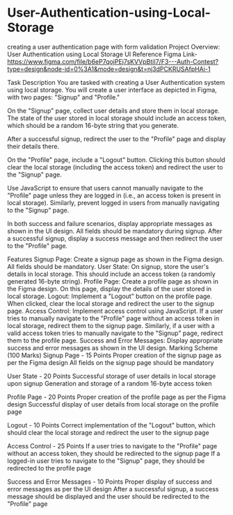 # User-Authentication-using-Local-Storage
creating a user authentication page with form validation
Project Overview: User Authentication using Local Storage
UI Reference
Figma Link- https://www.figma.com/file/b6eP7qojPEj7sKVVpBtiI7/F3---Auth-Contest?type=design&node-id=0%3A1&mode=design&t=nj3dPCKRUSAfpHAi-1

Task Description
You are tasked with creating a User Authentication system using local storage. You will create a user interface as depicted in Figma, with two pages: "Signup" and "Profile."

On the "Signup" page, collect user details and store them in local storage. The state of the user stored in local storage should include an access token, which should be a random 16-byte string that you generate.

After a successful signup, redirect the user to the "Profile" page and display their details there.

On the "Profile" page, include a "Logout" button. Clicking this button should clear the local storage (including the access token) and redirect the user to the "Signup" page.

Use JavaScript to ensure that users cannot manually navigate to the "Profile" page unless they are logged in (i.e., an access token is present in local storage). Similarly, prevent logged in users from manually navigating to the "Signup" page.

In both success and failure scenarios, display appropriate messages as shown in the UI design. All fields should be mandatory during signup. After a successful signup, display a success message and then redirect the user to the "Profile" page.

Features
Signup Page: Create a signup page as shown in the Figma design. All fields should be mandatory.
User State: On signup, store the user's details in local storage. This should include an access token (a randomly generated 16-byte string).
Profile Page: Create a profile page as shown in the Figma design. On this page, display the details of the user stored in local storage.
Logout: Implement a "Logout" button on the profile page. When clicked, clear the local storage and redirect the user to the signup page.
Access Control: Implement access control using JavaScript. If a user tries to manually navigate to the "Profile" page without an access token in local storage, redirect them to the signup page. Similarly, if a user with a valid access token tries to manually navigate to the "Signup" page, redirect them to the profile page.
Success and Error Messages: Display appropriate success and error messages as shown in the UI design.
Marking Scheme (100 Marks)
Signup Page - 15 Points
Proper creation of the signup page as per the Figma design
All fields on the signup page should be mandatory

User State - 20 Points
Successful storage of user details in local storage upon signup
Generation and storage of a random 16-byte access token

Profile Page - 20 Points
Proper creation of the profile page as per the Figma design
Successful display of user details from local storage on the profile page

Logout - 10 Points
Correct implementation of the "Logout" button, which should clear the local storage and redirect the user to the signup page

Access Control - 25 Points
If a user tries to navigate to the "Profile" page without an access token, they should be redirected to the signup page
If a logged-in user tries to navigate to the "Signup" page, they should be redirected to the profile page

Success and Error Messages - 10 Points
Proper display of success and error messages as per the UI design
After a successful signup, a success message should be displayed and the user should be redirected to the "Profile" page
